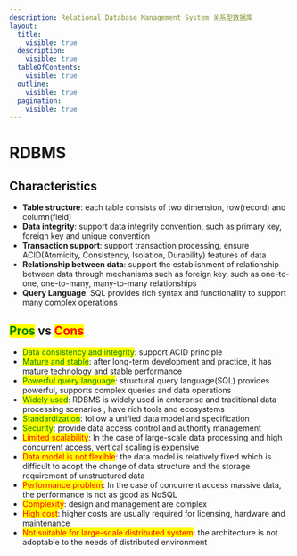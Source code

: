 ```yaml
---
description: Relational Database Management System 关系型数据库
layout:
  title:
    visible: true
  description:
    visible: true
  tableOfContents:
    visible: true
  outline:
    visible: true
  pagination:
    visible: true
---
```


# RDBMS

## Characteristics

* **Table structure**: each table consists of two dimension, row(record) and column(field)
* **Data integrity**: support data integrity convention, such as primary key, foreign key and unique convention
* **Transaction support**: support transaction processing, ensure ACID(Atomicity, Consistency, Isolation, Durability) features of data
* **Relationship between data**: support the establishment of relationship between data through mechanisms such as  foreign key, such as one-to-one, one-to-many, many-to-many relationships
* **Query Language**: SQL provides rich syntax and functionality to support many complex operations

## <mark style="color:green;">Pros</mark> vs <mark style="color:red;">Cons</mark>

* <mark style="color:green;">Data consistency and integrity</mark>: support ACID principle
* <mark style="color:green;">Mature and stable</mark>: after long-term development and practice, it has mature technology and stable performance
* <mark style="color:green;">Powerful query language</mark>: structural query language(SQL) provides powerful, supports complex queries and data operations
* <mark style="color:green;">Widely used</mark>: RDBMS is widely used in enterprise and traditional data processing scenarios , have rich tools and ecosystems
* <mark style="color:green;">Standardization</mark>: follow a unified data model and specification
* <mark style="color:green;">Security</mark>: provide data access control and authority management
* <mark style="color:red;">Limited scalability</mark>: In the case of large-scale data processing and high concurrent access, vertical scaling is expensive
* <mark style="color:red;">Data model is not flexible</mark>:  the data model is relatively fixed which is difficult to adopt the change of data structure and the storage requirement of unstructured data
* <mark style="color:red;">Performance problem</mark>: In the case of concurrent access massive data, the performance is not as good as NoSQL
* <mark style="color:red;">Complexity</mark>:  design and management are complex
* <mark style="color:red;">High cost</mark>: higher costs are usually required for licensing, hardware and maintenance
* <mark style="color:red;">Not suitable for large-scale distributed system</mark>:  the architecture is not adoptable to the needs of distributed environment

